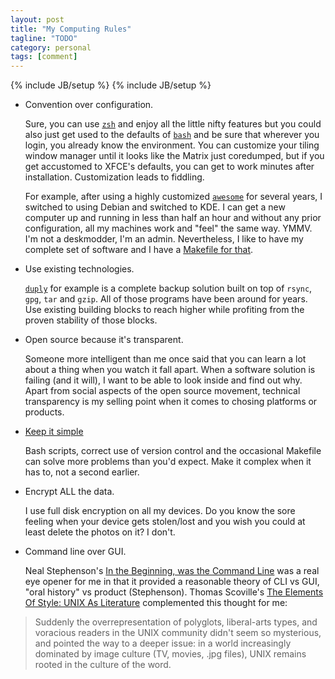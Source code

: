 ```yaml
---
layout: post
title: "My Computing Rules"
tagline: "TODO"
category: personal
tags: [comment]
---
```

{% include JB/setup %}
{% include JB/setup %}

-   Convention over configuration.

    Sure, you can use [`zsh`](http://www.zsh.org/) and enjoy all the
    little nifty features but you could also just get used to the
    defaults of
    [`bash`](https://www.gnu.org/software/bash/manual/bashref.html) and
    be sure that wherever you login, you already know the environment.
    You can customize your tiling window manager until it looks like the
    Matrix just coredumped, but if you get accustomed to XFCE's
    defaults, you can get to work minutes after installation.
    Customization leads to fiddling.

    For example, after using a highly customized
    [`awesome`](http://awesome.naquadah.org/) for several years, I
    switched to using Debian and switched to KDE. I can get a new
    computer up and running in less than half an hour and without any
    prior configuration, all my machines work and "feel" the same way.
    YMMV. I'm not a deskmodder, I'm an admin. Nevertheless, I like to
    have my complete set of software and I have a [Makefile for
    that](https://github.com/heichblatt/default-environment-fedora/blob/master/Makefile).
-   Use existing technologies.

    [`duply`](http://duply.net/) for example is a complete backup
    solution built on top of `rsync`, `gpg`, `tar` and `gzip`. All of
    those programs have been around for years. Use existing building
    blocks to reach higher while profiting from the proven stability of
    those blocks.
-   Open source because it's transparent.

    Someone more intelligent than me once said that you can learn a lot
    about a thing when you watch it fall apart. When a software solution
    is failing (and it will), I want to be able to look inside and find
    out why. Apart from social aspects of the open source movement,
    technical transparency is my selling point when it comes to chosing
    platforms or products.
-   [Keep it simple](https://en.wikipedia.org/wiki/KISS_principle)

    Bash scripts, correct use of version control and the occasional
    Makefile can solve more problems than you'd expect. Make it complex
    when it has to, not a second earlier.
-   Encrypt ALL the data.

    I use full disk encryption on all my devices. Do you know the sore
    feeling when your device gets stolen/lost and you wish you could at
    least delete the photos on it? I don't.
-   Command line over GUI.

    Neal Stephenson's [In the Beginning, was the Command
    Line](http://www.cryptonomicon.com/beginning.html) was a real eye
    opener for me in that it provided a reasonable theory of CLI vs GUI,
    "oral history" vs product (Stephenson). Thomas Scoville's [The
    Elements Of Style: UNIX As
    Literature](http://theody.net/elements.html) complemented this
    thought for me:

> Suddenly the overrepresentation of polyglots, liberal-arts types, and
> voracious readers in the UNIX community didn't seem so mysterious, and
> pointed the way to a deeper issue: in a world increasingly dominated
> by image culture (TV, movies, .jpg files), UNIX remains rooted in the
> culture of the word.
